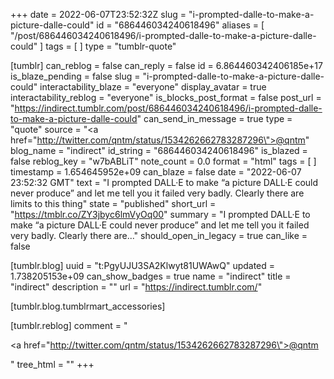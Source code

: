 +++
date = 2022-06-07T23:52:32Z
slug = "i-prompted-dalle-to-make-a-picture-dalle-could"
id = "686446034240618496"
aliases = [ "/post/686446034240618496/i-prompted-dalle-to-make-a-picture-dalle-could" ]
tags = [ ]
type = "tumblr-quote"

[tumblr]
can_reblog = false
can_reply = false
id = 6.864460342406185e+17
is_blaze_pending = false
slug = "i-prompted-dalle-to-make-a-picture-dalle-could"
interactability_blaze = "everyone"
display_avatar = true
interactability_reblog = "everyone"
is_blocks_post_format = false
post_url = "https://indirect.tumblr.com/post/686446034240618496/i-prompted-dalle-to-make-a-picture-dalle-could"
can_send_in_message = true
type = "quote"
source = "<a href=\"http://twitter.com/qntm/status/1534262662783287296\">@qntm</a>"
blog_name = "indirect"
id_string = "686446034240618496"
is_blazed = false
reblog_key = "w7bABLiT"
note_count = 0.0
format = "html"
tags = [ ]
timestamp = 1.654645952e+09
can_blaze = false
date = "2022-06-07 23:52:32 GMT"
text = "I prompted DALL·E to make &ldquo;a picture DALL·E could never produce&rdquo; and let me tell you it failed very badly. Clearly there are limits to this thing"
state = "published"
short_url = "https://tmblr.co/ZY3jbyc6lmVyOq00"
summary = "I prompted DALL·E to make “a picture DALL·E could never produce” and let me tell you it failed very badly. Clearly there are..."
should_open_in_legacy = true
can_like = false

[tumblr.blog]
uuid = "t:PgyUJU3SA2Klwyt81UWAwQ"
updated = 1.738205153e+09
can_show_badges = true
name = "indirect"
title = "indirect"
description = ""
url = "https://indirect.tumblr.com/"

[tumblr.blog.tumblrmart_accessories]

[tumblr.reblog]
comment = "<p><a href=\"http://twitter.com/qntm/status/1534262662783287296\">@qntm</a></p>"
tree_html = ""
+++
